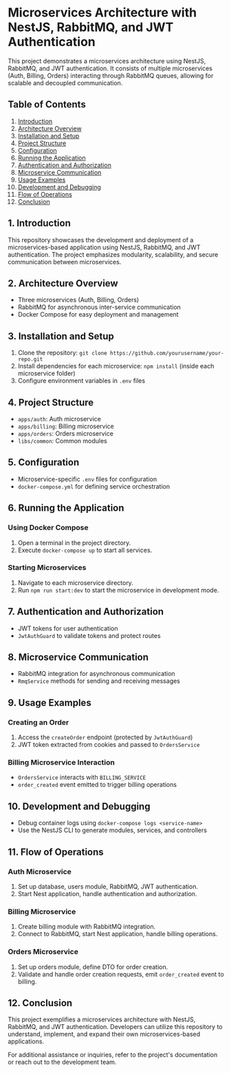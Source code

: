 # Microservices Architecture with NestJS, RabbitMQ, and JWT Authentication

This project demonstrates a microservices architecture using NestJS, RabbitMQ, and JWT authentication. It consists of multiple microservices (Auth, Billing, Orders) interacting through RabbitMQ queues, allowing for scalable and decoupled communication.

## Table of Contents

1. [Introduction](#introduction)
2. [Architecture Overview](#architecture-overview)
3. [Installation and Setup](#installation-and-setup)
4. [Project Structure](#project-structure)
5. [Configuration](#configuration)
6. [Running the Application](#running-the-application)
7. [Authentication and Authorization](#authentication-and-authorization)
8. [Microservice Communication](#microservice-communication)
9. [Usage Examples](#usage-examples)
10. [Development and Debugging](#development-and-debugging)
11. [Flow of Operations](#flow-of-operations)
12. [Conclusion](#conclusion)

## 1. Introduction

This repository showcases the development and deployment of a microservices-based application using NestJS, RabbitMQ, and JWT authentication. The project emphasizes modularity, scalability, and secure communication between microservices.

## 2. Architecture Overview

- Three microservices (Auth, Billing, Orders)
- RabbitMQ for asynchronous inter-service communication
- Docker Compose for easy deployment and management

## 3. Installation and Setup

1. Clone the repository: `git clone https://github.com/yourusername/your-repo.git`
2. Install dependencies for each microservice: `npm install` (inside each microservice folder)
3. Configure environment variables in `.env` files

## 4. Project Structure

- `apps/auth`: Auth microservice
- `apps/billing`: Billing microservice
- `apps/orders`: Orders microservice
- `libs/common`: Common modules

## 5. Configuration

- Microservice-specific `.env` files for configuration
- `docker-compose.yml` for defining service orchestration

## 6. Running the Application

### Using Docker Compose

1. Open a terminal in the project directory.
2. Execute `docker-compose up` to start all services.

### Starting Microservices

1. Navigate to each microservice directory.
2. Run `npm run start:dev` to start the microservice in development mode.

## 7. Authentication and Authorization

- JWT tokens for user authentication
- `JwtAuthGuard` to validate tokens and protect routes

## 8. Microservice Communication

- RabbitMQ integration for asynchronous communication
- `RmqService` methods for sending and receiving messages

## 9. Usage Examples

### Creating an Order

1. Access the `createOrder` endpoint (protected by `JwtAuthGuard`)
2. JWT token extracted from cookies and passed to `OrdersService`

### Billing Microservice Interaction

- `OrdersService` interacts with `BILLING_SERVICE`
- `order_created` event emitted to trigger billing operations

## 10. Development and Debugging

- Debug container logs using `docker-compose logs <service-name>`
- Use the NestJS CLI to generate modules, services, and controllers

## 11. Flow of Operations

### Auth Microservice

1. Set up database, users module, RabbitMQ, JWT authentication.
2. Start Nest application, handle authentication and authorization.

### Billing Microservice

1. Create billing module with RabbitMQ integration.
2. Connect to RabbitMQ, start Nest application, handle billing operations.

### Orders Microservice

1. Set up orders module, define DTO for order creation.
2. Validate and handle order creation requests, emit `order_created` event to billing.

## 12. Conclusion

This project exemplifies a microservices architecture with NestJS, RabbitMQ, and JWT authentication. Developers can utilize this repository to understand, implement, and expand their own microservices-based applications.

For additional assistance or inquiries, refer to the project's documentation or reach out to the development team.
